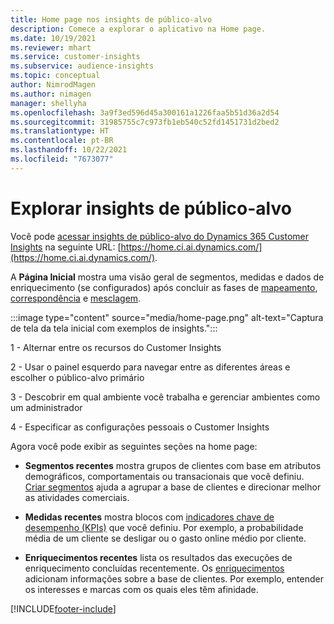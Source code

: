 ```yaml
---
title: Home page nos insights de público-alvo
description: Comece a explorar o aplicativo na Home page.
ms.date: 10/19/2021
ms.reviewer: mhart
ms.service: customer-insights
ms.subservice: audience-insights
ms.topic: conceptual
author: NimrodMagen
ms.author: nimagen
manager: shellyha
ms.openlocfilehash: 3a9f3ed596d45a300161a1226faa5b51d36a2d54
ms.sourcegitcommit: 31985755c7c973fb1eb540c52fd1451731d2bed2
ms.translationtype: HT
ms.contentlocale: pt-BR
ms.lasthandoff: 10/22/2021
ms.locfileid: "7673077"
---
```

# <a name="explore-audience-insights"></a>Explorar insights de público-alvo

Você pode [acessar insights de público-alvo do Dynamics 365 Customer Insights](https://home.ci.ai.dynamics.com/) na seguinte URL: [https://home.ci.ai.dynamics.com/](https://home.ci.ai.dynamics.com/).

A **Página Inicial** mostra uma visão geral de segmentos, medidas e dados de enriquecimento (se configurados) após concluir as fases de [mapeamento](map-entities.md), [correspondência](match-entities.md) e [mesclagem](merge-entities.md).

:::image type="content" source="media/home-page.png" alt-text="Captura de tela da tela inicial com exemplos de insights.":::

1 - Alternar entre os recursos do Customer Insights 

2 - Usar o painel esquerdo para navegar entre as diferentes áreas e escolher o público-alvo primário

3 - Descobrir em qual ambiente você trabalha e gerenciar ambientes como um administrador

4 - Especificar as configurações pessoais o Customer Insights

Agora você pode exibir as seguintes seções na home page:

- **Segmentos recentes** mostra grupos de clientes com base em atributos demográficos, comportamentais ou transacionais que você definiu. [Criar segmentos](segments.md) ajuda a agrupar a base de clientes e direcionar melhor as atividades comerciais.

- **Medidas recentes** mostra blocos com [indicadores chave de desempenho (KPIs)](measures.md) que você definiu. Por exemplo, a probabilidade média de um cliente se desligar ou o gasto online médio por cliente.

- **Enriquecimentos recentes** lista os resultados das execuções de enriquecimento concluídas recentemente. Os [enriquecimentos](enrichment-hub.md) adicionam informações sobre a base de clientes. Por exemplo, entender os interesses e marcas com os quais eles têm afinidade.


[!INCLUDE[footer-include](../includes/footer-banner.md)]
